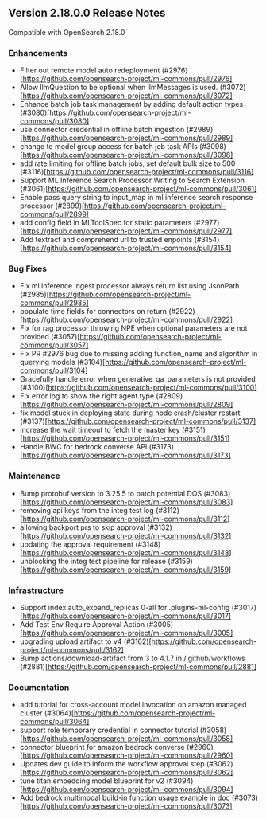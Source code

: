 ## Version 2.18.0.0 Release Notes

Compatible with OpenSearch 2.18.0

### Enhancements

* Filter out remote model auto redeployment (#2976)[https://github.com/opensearch-project/ml-commons/pull/2976]
* Allow llmQuestion to be optional when llmMessages is used. (#3072)[https://github.com/opensearch-project/ml-commons/pull/3072]
* Enhance batch job task management by adding default action types (#3080)[https://github.com/opensearch-project/ml-commons/pull/3080]
* use connector credential in offline batch ingestion (#2989)[https://github.com/opensearch-project/ml-commons/pull/2989]
* change to model group access for batch job task APIs (#3098)[https://github.com/opensearch-project/ml-commons/pull/3098]
* add rate limiting for offline batch jobs, set default bulk size to 500 (#3116)[https://github.com/opensearch-project/ml-commons/pull/3116]
* Support ML Inference Search Processor Writing to Search Extension (#3061)[https://github.com/opensearch-project/ml-commons/pull/3061]
* Enable pass query string to input_map in ml inference search response processor (#2899)[https://github.com/opensearch-project/ml-commons/pull/2899]
* add config field in MLToolSpec for static parameters (#2977)[https://github.com/opensearch-project/ml-commons/pull/2977]
* Add textract and comprehend url to trusted enpoints (#3154)[https://github.com/opensearch-project/ml-commons/pull/3154]


### Bug Fixes

* Fix ml inference ingest processor always return list using JsonPath (#2985)[https://github.com/opensearch-project/ml-commons/pull/2985]
* populate time fields for connectors on return (#2922)[https://github.com/opensearch-project/ml-commons/pull/2922]
* Fix for rag processor throwing NPE when optional parameters are not provided (#3057)[https://github.com/opensearch-project/ml-commons/pull/3057]
* Fix PR #2976 bug due to missing adding function_name and algorithm in querying models (#3104)[https://github.com/opensearch-project/ml-commons/pull/3104]
* Gracefully handle error when generative_qa_parameters is not provided (#3100)[https://github.com/opensearch-project/ml-commons/pull/3100]
* Fix error log to show the right agent type (#2809)[https://github.com/opensearch-project/ml-commons/pull/2809]
* fix model stuck in deploying state during node crash/cluster restart (#3137)[https://github.com/opensearch-project/ml-commons/pull/3137]
* increase the wait timeout to fetch the master key (#3151)[https://github.com/opensearch-project/ml-commons/pull/3151]
* Handle BWC for bedrock converse API (#3173)[https://github.com/opensearch-project/ml-commons/pull/3173]

### Maintenance

* Bump protobuf version to 3.25.5 to patch potential DOS (#3083)[https://github.com/opensearch-project/ml-commons/pull/3083]
* removing api keys from the integ test log (#3112)[https://github.com/opensearch-project/ml-commons/pull/3112]
* allowing backport prs to skip approval (#3132)[https://github.com/opensearch-project/ml-commons/pull/3132]
* updating the approval requirement (#3148)[https://github.com/opensearch-project/ml-commons/pull/3148]
* unblocking the integ test pipeline for release (#3159)[https://github.com/opensearch-project/ml-commons/pull/3159]

### Infrastructure

* Support index.auto_expand_replicas 0-all for .plugins-ml-config (#3017)[https://github.com/opensearch-project/ml-commons/pull/3017]
* Add Test Env Require Approval Action (#3005)[https://github.com/opensearch-project/ml-commons/pull/3005]
* upgrading upload artifact to v4 (#3162)[https://github.com/opensearch-project/ml-commons/pull/3162]
* Bump actions/download-artifact from 3 to 4.1.7 in /.github/workflows (#2881)[https://github.com/opensearch-project/ml-commons/pull/2881]

### Documentation

* add tutorial for cross-account model invocation on amazon managed cluster (#3064)[https://github.com/opensearch-project/ml-commons/pull/3064]
* support role temporary credential in connector tutorial (#3058)[https://github.com/opensearch-project/ml-commons/pull/3058]
* connector blueprint for amazon bedrock converse (#2960)[https://github.com/opensearch-project/ml-commons/pull/2960]
* Updates dev guide to inform the workflow approval step (#3062)[https://github.com/opensearch-project/ml-commons/pull/3062]
* tune titan embedding model blueprint for v2 (#3094)[https://github.com/opensearch-project/ml-commons/pull/3094]
* Add bedrock multimodal build-in function usage example in doc (#3073)[https://github.com/opensearch-project/ml-commons/pull/3073]


